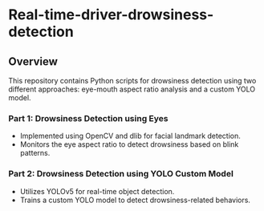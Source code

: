 # Real-time-driver-drowsiness-detection

## Overview

This repository contains Python scripts for drowsiness detection using two different approaches: eye-mouth aspect ratio analysis and a custom YOLO model.

### Part 1: Drowsiness Detection using Eyes

- Implemented using OpenCV and dlib for facial landmark detection.
- Monitors the eye aspect ratio to detect drowsiness based on blink patterns.

### Part 2: Drowsiness Detection using YOLO Custom Model

- Utilizes YOLOv5 for real-time object detection.
- Trains a custom YOLO model to detect drowsiness-related behaviors.
